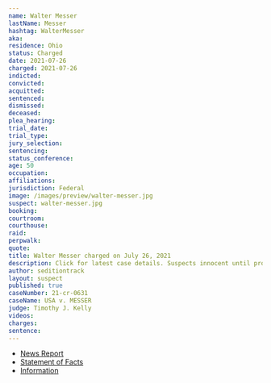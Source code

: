 ```yaml
---
name: Walter Messer
lastName: Messer
hashtag: WalterMesser
aka:
residence: Ohio
status: Charged
date: 2021-07-26
charged: 2021-07-26
indicted:
convicted:
acquitted:
sentenced:
dismissed:
deceased:
plea_hearing:
trial_date:
trial_type:
jury_selection:
sentencing:
status_conference:
age: 50
occupation:
affiliations:
jurisdiction: Federal
image: /images/preview/walter-messer.jpg
suspect: walter-messer.jpg
booking:
courtroom:
courthouse:
raid:
perpwalk:
quote:
title: Walter Messer charged on July 26, 2021
description: Click for latest case details. Suspects innocent until proven guilty.
author: seditiontrack
layout: suspect
published: true
caseNumber: 21-cr-0631
caseName: USA v. MESSER
judge: Timothy J. Kelly
videos:
charges:
sentence:
---
```

- [News Report](https://www.daytondailynews.com/crime/fbi-arrests-englewood-man-piqua-woman-in-us-capitol-siege/5F6DZFU6YVGDHIQECDLII7IOSY/)
- [Statement of Facts](https://www.justice.gov/usao-dc/case-multi-defendant/file/1417576/download)
- [Information](https://extremism.gwu.edu/sites/g/files/zaxdzs2191/f/Walter%20Messer%20and%20Therese%20Borgerding%20Information.pdf)
